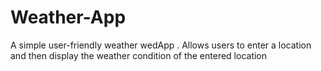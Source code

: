 ﻿# Weather-App
 

A simple user-friendly weather wedApp .
Allows users to enter a location and then display the weather condition of the entered location
